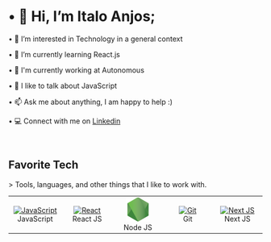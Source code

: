 <h1> • 👋 Hi, I’m Italo Anjos; </h1>

• 👀 I’m interested in Technology in a general context

• 🌱 I’m currently learning React.js

• 🏢  I'm currently working at Autonomous

• 💬  I like to talk about JavaScript

• 📫  Ask me about anything, I am happy to help :)

• 💻  Connect with me on [Linkedin](https://www.linkedin.com/in/italo-anjos-9b05795b/)


<br>
<h2 align="left" id="italo-tech">Favorite Tech</h2>
> Tools, languages, and other things that I like to work with.
<table align="center">
  <tr>
    <td align="center" width="96">
      <a href="#italo-tech">
        <img src="https://upload.wikimedia.org/wikipedia/commons/thumb/9/99/Unofficial_JavaScript_logo_2.svg/1024px-Unofficial_JavaScript_logo_2.svg.png" width="48" height="48" alt="JavaScript" />
      </a>
      <br>JavaScript
        <td align="center" width="96">
      <a href="#italo-tech">
        <img src="https://brandlogos.net/wp-content/uploads/2020/09/react-logo.png" width="48" height="48" alt="React" />
      </a>
      <br>React JS
    </td>
    <td align="center" width="96">
      <a href="#italo-tech">
        <img src="https://raw.githubusercontent.com/github/explore/80688e429a7d4ef2fca1e82350fe8e3517d3494d/topics/nodejs/nodejs.png" width="48" height="48" alt="Node JS" />
      </a>
      <br>Node JS
    <td align="center" width="96">
      <a href="#italo-tech" >
        <img src="https://upload.wikimedia.org/wikipedia/commons/thumb/3/3f/Git_icon.svg/1200px-Git_icon.svg.png" width="48" height="48" alt="Git" />
      </a>
      <br>Git
    </td>
    <td align="center" width="96"> 
      <a href="#italo-tech" >
        <img src="https://raw.githubusercontent.com/samfromaway/samfromaway/master/.github/images/nextjs.png" width="48" height="48" alt="Next JS" />
      </a>
      <br>Next JS
  </tr>
